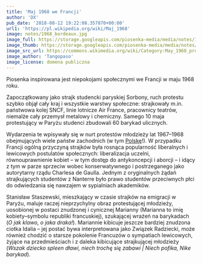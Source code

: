 ```yaml
---
title: 'Maj 1968 we Francji'
author: 'DX'
pub_date: '2018-08-12 19:22:08.357870+00:00'
url1: 'https://pl.wikipedia.org/wiki/Maj_1968'
image: notes/1968_bordeaux.jpg
image_full: https://storage.googleapis.com/piosenka-media/media/notes/1968_bordeaux.jpg
image_thumb: https://storage.googleapis.com/piosenka-media/media/notes/1968_bordeaux.jpg.0x300_q85_upscale.jpg
image_src_url: https://commons.wikimedia.org/wiki/Category:May_1968_protests_in_Bordeaux#/media/File:1968-05_%C3%89v%C3%A8nements_de_mai_%C3%A0_Bordeaux_-_Rue_Paul-Bert_2.jpg
image_author: 'Tangopaso'
image_license: domena publiczna
---
```


Piosenka inspirowana jest niepokojami społecznymi we Francji w maju 1968 roku.

Zapoczątkowany jako strajk studencki paryskiej Sorbony, ruch protestu szybko objął cały kraj i wszystkie warstwy społeczne: strajkowały m.in. państwowa kolej SNCF, linie lotnicze Air France, pracownicy teatrów, niemalże cały przemysł metalowy i chemiczny. Samego 10 maja protestujący w Paryżu studenci zbudowali 60 barykad ulicznych.

Wydarzenia te wpisywały się w nurt protestów młodzieży lat 1967–1968 obejmujących wiele państw zachodnich \(w tym [Polskę](https://www.piosenkaztekstem.pl/opracowanie/jacek\-kaczmarski\-doswiadczenie\-marzec\-68/)!\). W przypadku Francji ogólną przyczyną strajków była rosnąca popularność liberalnych i lewicowych postulatów społecznych: liberalizacja uczelni, równouprawnienie kobiet – w tym dostęp do antykoncepcji i aborcji – i idący z tym w parze sprzeciw wobec konserwatywnego i postrzeganego jako autorytarny rządu Charlesa de Gaulla. Jednym z oryginalnych żądań strajkujących studentów z Nanterre było prawo studentów przeciwnych płci do odwiedzania się nawzajem w sypialniach akademików.

Stanisław Staszewski, mieszkający w czasie strajków na emigracji w Paryżu, maluje raczej nieprzychylny obraz protestującej młodzieży, uosobionej w postaci znudzonej i cynicznej Marianny \(Marianna to imię kobiety–symbolu republiki francuskiej\), szukającej wrażeń na barykadach \(_O jak klawo, o jaka draka!_\). Mariannie kibicuje jeszcze bardziej znudzona ciotka Idalia – jej postać bywa interpretowana jako Związek Radziecki, może również chodzić o starsze pokolenie Francuzów o sympatiach lewicowych, żyjące na przedmieściach i z daleka kibicujące strajkującej młodzieży \(_Wszak dziecko spleen dławi, niech trochę się zabawi | Niech pofika, Nike barykad_\).